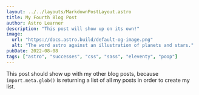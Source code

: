```yaml
---
layout: ../../layouts/MarkdownPostLayout.astro
title: My Fourth Blog Post
author: Astro Learner
description: "This post will show up on its own!"
image:
  url: "https://docs.astro.build/default-og-image.png"
  alt: "The word astro against an illustration of planets and stars."
pubDate: 2022-08-08
tags: ["astro", "successes", "css", "sass", "eleventy", "poop"]
---
```


This post should show up with my other blog posts, because `import.meta.glob()` is returning a list of all my posts in order to create my list.
